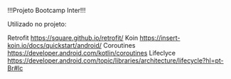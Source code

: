 !!!Projeto Bootcamp Inter!!!

Utilizado no projeto:

Retrofit https://square.github.io/retrofit/
Koin https://insert-koin.io/docs/quickstart/android/
Coroutines https://developer.android.com/kotlin/coroutines
Lifeclyce https://developer.android.com/topic/libraries/architecture/lifecycle?hl=pt-Br#lc


